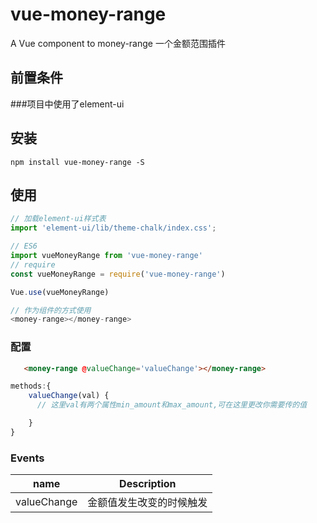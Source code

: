 # vue-money-range

A Vue component to money-range
一个金额范围插件

## 前置条件

###项目中使用了element-ui

## 安装

```JS
npm install vue-money-range -S
```

## 使用

```js
// 加载element-ui样式表
import 'element-ui/lib/theme-chalk/index.css';

// ES6
import vueMoneyRange from 'vue-money-range'
// require
const vueMoneyRange = require('vue-money-range')

Vue.use(vueMoneyRange)

// 作为组件的方式使用
<money-range></money-range>
```

### 配置

```html
   <money-range @valueChange='valueChange'></money-range>
```

```javascript
methods:{
    valueChange(val) {
      // 这里val有两个属性min_amount和max_amount,可在这里更改你需要传的值

    }
}
```

### Events

| name | Description   |
| :--------:   | -----  |
|    valueChange   |  金额值发生改变的时候触发
